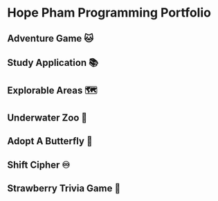 # Hope Pham Programming Portfolio

## Adventure Game :cat:

## Study Application :books:

## Explorable Areas :world_map:

## Underwater Zoo :octopus:

## Adopt A Butterfly :butterfly:

## Shift Cipher :infinity:

## Strawberry Trivia Game :strawberry:
